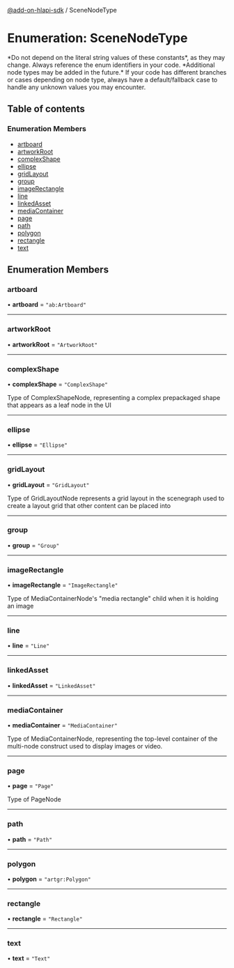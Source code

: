 [@add-on-hlapi-sdk](../overview.md) / SceneNodeType

# Enumeration: SceneNodeType

<InlineAlert slots="text" variant="warning"/>
*Do not depend on the literal string values of these constants*, as they may change. Always reference the enum identifiers in your code.

<InlineAlert slots="text" variant="warning"/>
*Additional node types may be added in the future.* If your code has different branches or cases depending on node type,
always have a default/fallback case to handle any unknown values you may encounter.

## Table of contents

### Enumeration Members

- [artboard](SceneNodeType.md#artboard)
- [artworkRoot](SceneNodeType.md#artworkRoot)
- [complexShape](SceneNodeType.md#complexShape)
- [ellipse](SceneNodeType.md#ellipse)
- [gridLayout](SceneNodeType.md#gridLayout)
- [group](SceneNodeType.md#group)
- [imageRectangle](SceneNodeType.md#imageRectangle)
- [line](SceneNodeType.md#line)
- [linkedAsset](SceneNodeType.md#linkedAsset)
- [mediaContainer](SceneNodeType.md#mediaContainer)
- [page](SceneNodeType.md#page)
- [path](SceneNodeType.md#path)
- [polygon](SceneNodeType.md#polygon)
- [rectangle](SceneNodeType.md#rectangle)
- [text](SceneNodeType.md#text)

## Enumeration Members

### <a id="artboard" name="artboard"></a> artboard

• **artboard** = ``"ab:Artboard"``

___

### <a id="artworkRoot" name="artworkRoot"></a> artworkRoot

• **artworkRoot** = ``"ArtworkRoot"``

___

### <a id="complexShape" name="complexShape"></a> complexShape

• **complexShape** = ``"ComplexShape"``

Type of ComplexShapeNode, representing a complex prepackaged shape that appears as a leaf node in the UI

___

### <a id="ellipse" name="ellipse"></a> ellipse

• **ellipse** = ``"Ellipse"``

___

### <a id="gridLayout" name="gridLayout"></a> gridLayout

• **gridLayout** = ``"GridLayout"``

Type of GridLayoutNode represents a grid layout in the scenegraph used to create a layout grid that other content can be placed into

___

### <a id="group" name="group"></a> group

• **group** = ``"Group"``

___

### <a id="imageRectangle" name="imageRectangle"></a> imageRectangle

• **imageRectangle** = ``"ImageRectangle"``

Type of MediaContainerNode's "media rectangle" child when it is holding an image

___

### <a id="line" name="line"></a> line

• **line** = ``"Line"``

___

### <a id="linkedAsset" name="linkedAsset"></a> linkedAsset

• **linkedAsset** = ``"LinkedAsset"``

___

### <a id="mediaContainer" name="mediaContainer"></a> mediaContainer

• **mediaContainer** = ``"MediaContainer"``

Type of MediaContainerNode, representing the top-level container of the multi-node construct used to display images or video.

___

### <a id="page" name="page"></a> page

• **page** = ``"Page"``

Type of PageNode

___

### <a id="path" name="path"></a> path

• **path** = ``"Path"``

___

### <a id="polygon" name="polygon"></a> polygon

• **polygon** = ``"artgr:Polygon"``

___

### <a id="rectangle" name="rectangle"></a> rectangle

• **rectangle** = ``"Rectangle"``

___

### <a id="text" name="text"></a> text

• **text** = ``"Text"``
